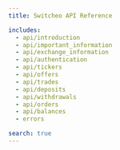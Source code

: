 ```yaml
---
title: Switcheo API Reference

includes:
  - api/introduction
  - api/important_information
  - api/exchange_information
  - api/authentication
  - api/tickers
  - api/offers
  - api/trades
  - api/deposits
  - api/withdrawals
  - api/orders
  - api/balances
  - errors

search: true
---
```


